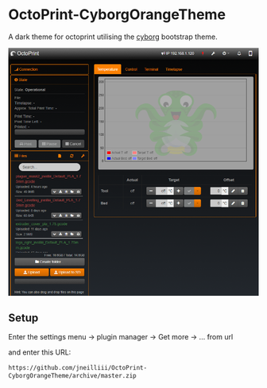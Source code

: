 # OctoPrint-CyborgOrangeTheme

A dark theme for octoprint utilising the [cyborg](https://bootswatch.com/2/cyborg/) bootstrap theme.

![](https://github.com/jneilliii/Octoprint-CyborgOrangeTheme/blob/master/Screenshot.PNG)

## Setup

Enter the settings menu -> plugin manager -> Get more -> ... from url

and enter this URL:

    https://github.com/jneilliii/OctoPrint-CyborgOrangeTheme/archive/master.zip
